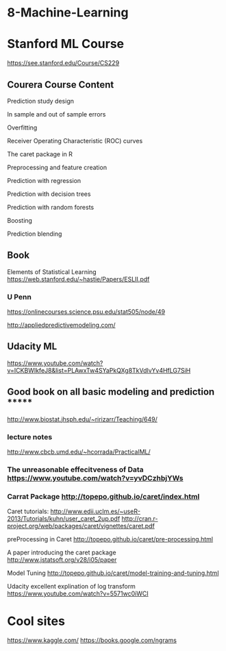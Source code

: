 # 8-Machine-Learning


# Stanford ML Course
https://see.stanford.edu/Course/CS229



## Courera Course Content

Prediction study design

In sample and out of sample errors

Overfitting

Receiver Operating Characteristic (ROC) curves

The caret package in R

Preprocessing and feature creation

Prediction with regression

Prediction with decision trees

Prediction with random forests

Boosting

Prediction blending

## Book 
Elements of Statistical Learning
https://web.stanford.edu/~hastie/Papers/ESLII.pdf

### U Penn
https://onlinecourses.science.psu.edu/stat505/node/49

http://appliedpredictivemodeling.com/

## Udacity ML
https://www.youtube.com/watch?v=ICKBWIkfeJ8&list=PLAwxTw4SYaPkQXg8TkVdIvYv4HfLG7SiH

## Good book on all basic modeling and prediction *****
http://www.biostat.jhsph.edu/~ririzarr/Teaching/649/

### lecture notes 
http://www.cbcb.umd.edu/~hcorrada/PracticalML/
### The unreasonable effecitveness of Data https://www.youtube.com/watch?v=yvDCzhbjYWs

### Carrat Package http://topepo.github.io/caret/index.html

Caret tutorials: 
http://www.edii.uclm.es/~useR-2013/Tutorials/kuhn/user_caret_2up.pdf
http://cran.r-project.org/web/packages/caret/vignettes/caret.pdf

preProcessing in Caret
http://topepo.github.io/caret/pre-processing.html


A paper introducing the caret package 
http://www.jstatsoft.org/v28/i05/paper

Model Tuning
http://topepo.github.io/caret/model-training-and-tuning.html

Udacity excellent explination of log transform
https://www.youtube.com/watch?v=5571wc0iWCI



# Cool sites

https://www.kaggle.com/
https://books.google.com/ngrams



